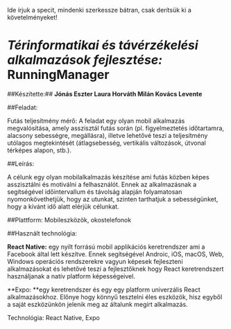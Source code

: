 Ide írjuk a specit, mindenki szerkessze bátran, csak derítsük ki a követelményeket!


#  _Térinformatikai és távérzékelési alkalmazások fejlesztése:_ RunningManager 

##Készítette:##
**Jónás Eszter Laura
Horváth Milán
Kovács Levente**

##Feladat:

Futás teljesítmény mérő: A feladat egy olyan mobil alkalmazás megvalósítása, amely asszisztál futás során (pl. figyelmeztetés időtartamra, alacsony sebességre, megállásra), illetve lehetővé teszi a teljesítmény utólagos megtekintését (átlagsebesség, vertikális változások, útvonal térképes alapon, stb.).

##Leírás:

A célunk egy olyan mobilalkalmazás készítése ami futás közben képes asszisztálni és motiválni a felhasználót. Ennek az alkalmazásnak a segítségével  időintervallum és távolság alapján folyamatosan nyomonkövethetjük, hogy az utunkat, szinten tarthatjuk a sebességünket, hogy a kívánt idő alatt elérjük célunkat. 

##Plattform: Mobileszközök, okostelefonok

##Használt technológia:

**React Native:** egy nyílt forrású mobil applikációs keretrendszer ami a Facebook által lett készítve. Ennek segítségével Androic, iOS, macOS, Web, Windows operációs rendszerekre vagyun képesek fejleszteni alkalmazásokat és lehetővé teszi a fejlesztőknek hogy React keretrendszert használjanak a natív platform képességeivel. 

**Expo: **egy keretrendszer és egy egy platform univerzális React alkalmazásokhoz. Előnye hogy könnyű tesztelni éles eszközök, hisz egyből a saját eszközünkön jelenik meg az általunk megírt alkalmazás. 





Technológia: React Native, Expo
